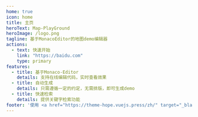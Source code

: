 ```yaml
---
home: true
icon: home
title: 主页
heroText: Map-PlayGround
heroImage: /logo.png
tagline: 基于MonacoEditor的地图demo编辑器
actions:
  - text: 快速开始
    link: "https://baidu.com"
    type: primary
features:
  - title: 基于Monaco-Editor
    details: 支持在线编辑代码，实时查看效果
  - title: 自动生成
    details: 只需遵循一定的约定，无需排版，即可生成demo
  - title: 快速检索
    details: 提供关键字检索功能
footer: '使用 <a href="https://theme-hope.vuejs.press/zh/" target="_blank">VuePress Theme Hope</a> 主题 | MIT 协议<br><a href="https://beian.miit.gov.cn/#/Integrated/index" target=\"_blank\">京ICP备2022009095号-2</a>&nbsp;&nbsp;&nbsp;&nbsp;&nbsp;<img src="/beian.png"><a href="https://beian.mps.gov.cn/#/query/webSearch?code=61040202000707\" target=\"_blank\">陕公网安备61040202000707</a></a>'
---
```

